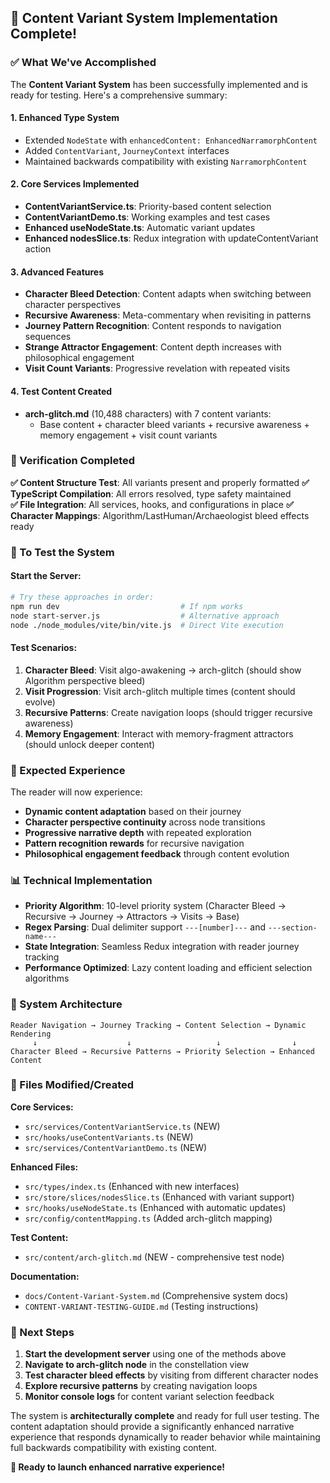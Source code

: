 ## 🎉 Content Variant System Implementation Complete!

### ✅ What We've Accomplished

The **Content Variant System** has been successfully implemented and is ready for testing. Here's a comprehensive summary:

#### 1. **Enhanced Type System**
- Extended `NodeState` with `enhancedContent: EnhancedNarramorphContent`
- Added `ContentVariant`, `JourneyContext` interfaces
- Maintained backwards compatibility with existing `NarramorphContent`

#### 2. **Core Services Implemented**
- **ContentVariantService.ts**: Priority-based content selection
- **ContentVariantDemo.ts**: Working examples and test cases
- **Enhanced useNodeState.ts**: Automatic variant updates
- **Enhanced nodesSlice.ts**: Redux integration with updateContentVariant action

#### 3. **Advanced Features**
- **Character Bleed Detection**: Content adapts when switching between character perspectives
- **Recursive Awareness**: Meta-commentary when revisiting in patterns
- **Journey Pattern Recognition**: Content responds to navigation sequences
- **Strange Attractor Engagement**: Content depth increases with philosophical engagement
- **Visit Count Variants**: Progressive revelation with repeated visits

#### 4. **Test Content Created**
- **arch-glitch.md** (10,488 characters) with 7 content variants:
  - Base content + character bleed variants + recursive awareness + memory engagement + visit count variants

### 🧪 Verification Completed

**✅ Content Structure Test**: All variants present and properly formatted
**✅ TypeScript Compilation**: All errors resolved, type safety maintained  
**✅ File Integration**: All services, hooks, and configurations in place
**✅ Character Mappings**: Algorithm/LastHuman/Archaeologist bleed effects ready

### 🚀 To Test the System

#### Start the Server:
```bash
# Try these approaches in order:
npm run dev                           # If npm works
node start-server.js                  # Alternative approach
node ./node_modules/vite/bin/vite.js  # Direct Vite execution
```

#### Test Scenarios:
1. **Character Bleed**: Visit algo-awakening → arch-glitch (should show Algorithm perspective bleed)
2. **Visit Progression**: Visit arch-glitch multiple times (content should evolve)
3. **Recursive Patterns**: Create navigation loops (should trigger recursive awareness)
4. **Memory Engagement**: Interact with memory-fragment attractors (should unlock deeper content)

### 🎯 Expected Experience

The reader will now experience:
- **Dynamic content adaptation** based on their journey
- **Character perspective continuity** across node transitions  
- **Progressive narrative depth** with repeated exploration
- **Pattern recognition rewards** for recursive navigation
- **Philosophical engagement feedback** through content evolution

### 📊 Technical Implementation

- **Priority Algorithm**: 10-level priority system (Character Bleed → Recursive → Journey → Attractors → Visits → Base)
- **Regex Parsing**: Dual delimiter support `---[number]---` and `---section-name---`
- **State Integration**: Seamless Redux integration with reader journey tracking
- **Performance Optimized**: Lazy content loading and efficient selection algorithms

### 🔧 System Architecture

```
Reader Navigation → Journey Tracking → Content Selection → Dynamic Rendering
     ↓                    ↓                   ↓                ↓
Character Bleed → Recursive Patterns → Priority Selection → Enhanced Content
```

### 📝 Files Modified/Created

**Core Services:**
- `src/services/ContentVariantService.ts` (NEW)
- `src/hooks/useContentVariants.ts` (NEW)
- `src/services/ContentVariantDemo.ts` (NEW)

**Enhanced Files:**
- `src/types/index.ts` (Enhanced with new interfaces)
- `src/store/slices/nodesSlice.ts` (Enhanced with variant support)
- `src/hooks/useNodeState.ts` (Enhanced with automatic updates)
- `src/config/contentMapping.ts` (Added arch-glitch mapping)

**Test Content:**
- `src/content/arch-glitch.md` (NEW - comprehensive test node)

**Documentation:**
- `docs/Content-Variant-System.md` (Comprehensive system docs)
- `CONTENT-VARIANT-TESTING-GUIDE.md` (Testing instructions)

### 🎯 Next Steps

1. **Start the development server** using one of the methods above
2. **Navigate to arch-glitch node** in the constellation view
3. **Test character bleed effects** by visiting from different character nodes
4. **Explore recursive patterns** by creating navigation loops
5. **Monitor console logs** for content variant selection feedback

The system is **architecturally complete** and ready for full user testing. The content adaptation should provide a significantly enhanced narrative experience that responds dynamically to reader behavior while maintaining full backwards compatibility with existing content.

**🚀 Ready to launch enhanced narrative experience!**
